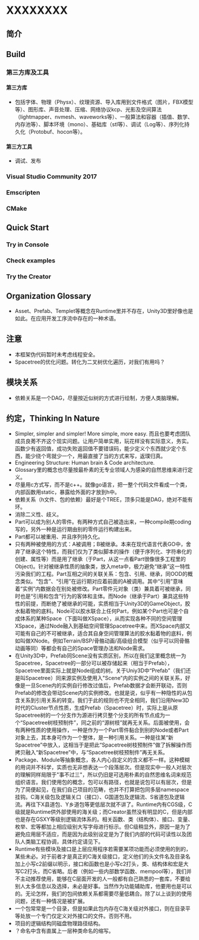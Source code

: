 # XXXXXXXX

## 简介

## Build

### 第三方库及工具
#### 第三方库
- 包括字体、物理（Physx）、纹理资源、导入库用到文件格式（图片，FBX模型等）、图形库、声音处理、压缩、网络协议kcp、光影及空间算法（lightmapper、nvmesh、waveworks等）、一般算法和容器（插值、数学、内存池等）、脚本环境（mono）、基础库（stl等）、调试（Log等）、序列化持久化（Protobuf、hocon等）。
#### 第三方工具
- 调试、发布

### Visual Studio Community 2017

### Emscripten

### CMake

## Quick Start

### Try in Console

### Check examples

### Try the Creator

## Organization Glossary
- Asset、Prefab、Templet等概念在Runtime里并不存在，Unity3D里好像也是如此。在应用开发工序流中存在的一种术语。

## 注意
- 本框架伪代码暂时未考虑线程安全。
- Spacetree的优化问题。转化为二叉树优化遍历，对我们有用吗？

## 模块关系
- 依赖关系是一个DAG，尽量按近似树的方式进行绘制，方便人类脑理解。

## 约定，Thinking In Nature
- Simpler, simpler and simpler! More simple, more easy. 而且也要考虑团队成员良莠不齐这个现实问题。让用户简单实用，玩花样没有实际意义，务实。函数少有返回值，成功失败返回值不要错误码，能少定义个东西就少定个东西，能少绕个弯就少一个，用最直接了当的方式来写，返璞归真。
- Engineering Structure: Human brain & Code architecture.
- Glossary里的概念也尽量按最朴素的无专业领域人为感染的自然思维来进行定义。
- 尽量用c方式写，而不是c++。就像go语言，把一整个代码文件看成一个类，内部函数用static，暴露给外面的才放到h中。
- 依赖关系（h文件、包的依赖）最好是个TREE，顶多只能是DAG，绝对不能有环。
- 消除二义性、歧义。
- Part可以成为别人的零件。有两种方式自己被造出来，一种compile期coding写的，另外一种是运行期由别的零件运行构建出来。
- Part都可以被重用、并且序列持久化。
- 只有两种被使用的方式：A被调用；B被继承。本来在现代语言代表GO中，舍弃了继承这个特性，而我们仅为了类似脚本的操作（便于序列化、字符串化的创建、属性等）而是用了继承（于Part，从这一点看Part很像很多工程里的Object)。针对被继承性质的抽象类，放入meta中，极力避免“继承”这一特性污染我们的工程。Part互相之间的关联关系：包含、引用、继承，同OOD的概念类似。“包含”、“引用”在运行期对应着前面的A被调用。其中“引用”意味着“实例”内数据会在别处被修改。Part零件元对象（类）兼具着可被继承，同时也是“引用和包含”行为的客体和主体。而Node（继承于Part）兼具这些特性的前提，而断绝了被继承的可能，实质相当于Unity3D的GameObject，胶水黏着物的底料。Node可以胶水联合上任何Part，例如某个Part也可是个自成体系的某种Space（下面叫做XSpace），从而实现各种不同的空间管理XSpace，通过Node融入到基础空间管理Spacetree中来。而XSpace内部又可能有自己的不可被继承，适合其自身空间管理算法的胶水黏着物的底料，例如叫做XNode。例如Terrain/BSP/骨骼动画/高级组合模型（似乎可以同骨骼动画等同）等都会有自己的Space管理办法和Node需求。
- 在Unity3D中，Prefab同Scene没有实质区别，所以在我们这里概念统一为Spacetree，Spacetree的一部分可以被存储起来（相当于Prefab），Spacetree里面实际上就是Node组成的树。关于Uniy3D中“Prefab”（我们还是叫Spacetree）同来源实例及使用入"Scene"内的实例之间的关联关系，好像是一旦Scene内的实例自行修改过值后，Prefab数据才会断开联动，否则Prefab的修改会带动Scene内的实例修改。也就是说，似乎有一种隐性的从包含关系到引用关系的转变。我们于此的规则也不完全相同，我们沿用New3D时代的Cluster节点性质，生成Prefab（Spacetree）时，实际上是从原Spacetree树的一个分支作为源进行拷贝整个分支的所有节点成为一个“Spacetree树枝预制件”，同之前的“源树枝”就再无关系。后面被使用，会有两种性质的使用操作，一种是作为一个Part零件黏合到别的Node或者Part对象上去，其本身可作为一个整体，是一种引用关系。一种是往某“新Spacetree”中放入，这相当于是把此“Spacetree树枝预制件”做了拆解操作而拷贝融入“新Spacetree”中，与“Spacetree树枝预制件”再无关系。
- Package、Module等抽象概念，各人内心自定义的含义都不一样。这种模糊的用词并不科学，实质也无非想表达一个段落层次。但是现实中一般人对层次的理解同样局限于"事不过三"，所以仍旧是可选用朴素的自然思维名词来规范组织语言。我们使用包的概念，包可以有路径，也就是说包可以有层次，但是为了简便起见，在我们自己项目的范畴，也并不打算把包同多层namespace挂钩。C海关级包及逻辑关口（接口）、G国道包及逻辑流、S省道包及逻辑流。再往下X县道包、Y乡道包等更低层次就不讲了。Runtime内有CGS级，C级就是Runtime供外部使用的海关级；而Creator虽然没有明显的C，但是内部也是存在GSXY等级别逻辑流体系的。相关函数、类（结构体）、接口、变量、枚举、宏等都加上相应级别大写字母进行标示。但C级稍显外，原因一是为了避免应用层不适应，而是因为此级别设定是为了我们内部的代码可读性以及团队人类脑工程协调，具体约定请见下。
- Runtime有些模块及接口是上层应用程序若需要某项功能而必须使用的到的，某些未必。对于前者才是真正的C海关级接口，定义他们的头文件名及目录名加上小写c2前缀以明示，接口和函数也是小写c2打头，类、结构体和宏是大写C2打头，而C省略。后者（例如一些内部数学函数、mempool等），我们并不主动推荐使用，能够在C层面开发的人一般都有自己熟悉的一套库，不要给别人太多信息以及选择，未必是好事。当然作为功能辅助库，他要用也是可以的。无论怎样，我们的包间依赖关系都需要尽量低耦合。除了以上谈到的使用问题，还有一种情况是被扩展。
- 一个包常常是一个目录，但是如果此包内存在C海关级对外接口，则在目录平等处放一个专门仅定义对外接口的文件。否则不用。
- 项目的逻辑结构同磁盘物理路径结构。
- ？命名中含有直属上一层种类命名的缩写。
